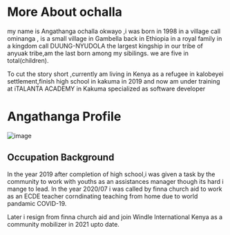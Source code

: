 # More About ochalla

my name is Angathanga ochalla okwayo ,i was born in 1998 in a village call
ominanga , is a small village in Gambella back in Ethiopia in a royal family in
a kingdom call DUUNG-NYUDOLA the largest kingship in our tribe of anyuak
tribe,am the last born among my sibilings. we are five in total(children).

To cut the story short ,currently am living in Kenya as a refugee in kalobeyei
settlement,finish high school in kakuma in 2019 and now am under training at
iTALANTA ACADEMY in Kakuma specialized as software developer

# Angathanga Profile

![image](https://avatars.githubusercontent.com/u/93644090?s=400&u=a677230b4be13144587cceca98894ffa1a8dd12d&v=4)

## Occupation Background

In the year 2019 after completion of high school,i was given a task by the
community to work with youths as an assistances manager though its hard i mange
to lead. In the year 2020/07 i was called by finna church aid to work as an ECDE
teacher corndinating teaching from home due to world pandamic COVID-19.

Later i resign from finna church aid and join Windle International Kenya as a
community mobilizer in 2021 upto date.
